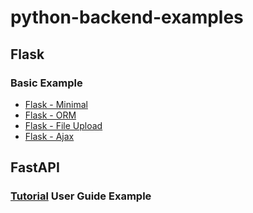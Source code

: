 # python-backend-examples

## Flask
### Basic Example

- [Flask - Minimal](https://github.com/taptorestart/python-backend-examples/tree/main/flask/flask_minimal)
- [Flask - ORM](https://github.com/taptorestart/python-backend-examples/tree/main/flask/flask_orm)
- [Flask - File Upload](https://github.com/taptorestart/python-backend-examples/tree/main/flask/flask_file_upload)
- [Flask - Ajax](https://github.com/taptorestart/python-backend-examples/tree/main/flask/flask_ajax)

## FastAPI
### [Tutorial](https://fastapi.tiangolo.com/tutorial/) User Guide Example
